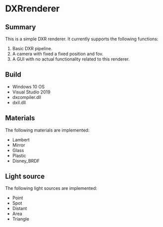 # DXRrenderer
## Summary
This is a simple DXR renderer. It currently supports the following functions:
  1. Basic DXR pipeline.
  2. A camera with fixed a fixed position and fov.
  3. A GUI with no actual functionality related to this renderer.
 
## Build
  * Windows 10 OS
  * Visual Studio 2019
  * dxcompiler.dll
  * dxil.dll

## Materials
The following materials are implemented:
  * Lambert  
  * Mirror
  * Glass
  * Plastic
  * Disney_BRDF

## Light source
The following light sources are implemented:
  * Point   
  * Spot
  * Distant   
  * Area
  * Triangle      


